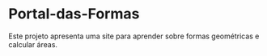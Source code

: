 # Portal-das-Formas
Este projeto apresenta uma site para aprender sobre formas geométricas e calcular áreas. 
